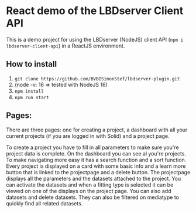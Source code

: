 # React demo of the LBDserver Client API
This is a demo project for using the LBDserver (NodeJS) client API (`npm i lbdserver-client-api`) in a ReactJS environment. 

## How to install
1. `git clone https://github.com/BVBISimonStef/lbdserver-plugin.git`
2. (node -v: 16 => tested with NodeJS 16)
3. `npm install`
4. `npm run start`

## Pages:
There are three pages: one for creating a project, a dashboard with all your current projects (if you are logged in with Solid) and a project page.

To create a project you have to fill in all parameters to make sure you're project data is complete.
On the dashboard you can see al you're projects. To make navigating more easy it has a search function and a sort function. Every project is displayed on a card with some basic info and a learn more button that is linked to the projectpage and a delete button.
The projectpage displays all the parameters and the datasets attached to the project. You can activate the datasets and when a fitting type is selected it can be viewed on one of the displays on the project page. You can also add datasets and delete datasets. They can also be filtered on mediatype to quickly find all related datasets.
